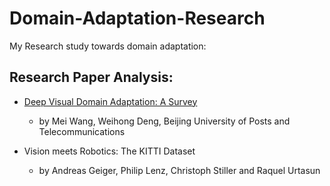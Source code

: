 # Domain-Adaptation-Research
My Research study towards domain adaptation:

## Research Paper Analysis: ##
- [Deep Visual Domain Adaptation: A Survey](Paper_Reading-Deep_Visual_Domain_Adaptation-A_Survey.pdf)
  - by Mei Wang, Weihong Deng, Beijing University of Posts and Telecommunications

- Vision meets Robotics: The KITTI Dataset
  - by Andreas Geiger, Philip Lenz, Christoph Stiller and Raquel Urtasun
